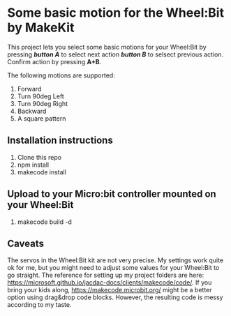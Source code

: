 # Some basic motion for the Wheel:Bit by MakeKit

This project lets you select some basic motions for your Wheel:Bit by pressing ***button A*** to select next action ***button B*** to selsect previous action.  
Confirm action by pressing **A+B**.

The following motions are supported:
1. Forward
2. Turn 90deg Left
3. Turn 90deg Right
4. Backward
5. A square pattern

## Installation instructions
1. Clone this repo
2. npm install
3. makecode install

## Upload to your Micro:bit controller mounted on your Wheel:Bit
1. makecode build -d

## Caveats
The servos in the Wheel:Bit kit are not very precise. My settings work quite ok for me, but you might need to adjust some values for your Wheel:Bit to go straight.
The reference for setting up my project folders are here: https://microsoft.github.io/jacdac-docs/clients/makecode/code/. If you bring your kids along, https://makecode.microbit.org/
might be a better option using drag&drop code blocks. However, the resulting code is messy according to my taste.
